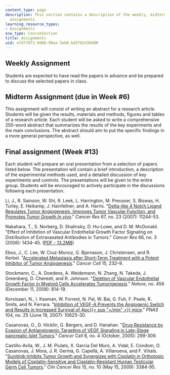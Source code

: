 ```yaml
---
content_type: page
description: This section contains a description of the weekly, midterm, and final
  assignments.
learning_resource_types:
- Assignments
ocw_type: CourseSection
title: Assignments
uid: efd77072-9d08-90aa-3ab8-bd5782d36d80
---
```


Weekly Assignment
-----------------

Students are expected to have read the papers in advance and be prepared to discuss the selected papers in class.

Midterm Assignment (due in Week #6)
-----------------------------------

This assignment will consist of writing an abstract for a research article. Students will be given the results, materials and methods, figures and tables of a research article. Each student will be asked to write a comprehensive 250-word abstract that summarizes the results of the key experiments and the main conclusions. The abstract should aim to put the specific findings in a more general perspective, as well.

Final assignment (Week #13)
---------------------------

Each student will prepare an oral presentation from a selection of papers listed below. The presentation will contain a brief introduction, a description of the experimental methods used, and a detailed discussion of key experiments and controls. The presentations will be given to the entire group. Students will be encouraged to actively participate in the discussions following each presentation.

Li, J., R. Sainson, W. Shi, R. Leek, L. Harrington, M. Preusser, S. Biswas, H. Turley, E. Heikamp, J. Hainfellner, and A. Harris. "[Delta-like 4 Notch Ligand Regulates Tumor Angiogenesis, Improves Tumor Vascular Function, and Promotes Tumor Growth _In vivo_](http://cancerres.aacrjournals.org/content/67/23/11244.full)." _Cancer Res_ 67, no. 23 (2007): 11244-53.

Nakahara, T., S. Norberg, D. Shalinsky, D. Hu-Lowe, and D. M. McDonald. "Effect of Inhibition of Vascular Endothelial Growth Factor Signaling on Distribution of Extravasated Antibodies in Tumors." _Cancer Res_ 66, no. 3 (2006): 1434-45. ([PDF - 13.2MB](http://cancerres.aacrjournals.org/content/66/3/1434.full.pdf))

Ebos, J., C. Lee, W. Cruz-Munoz, G. Bjarnason, J. Christensen, and R. Kerbel. "[Accelerated Metastasis after Short-Term Treatment with a Potent Inhibitor of Tumor Angiogenesis](http://www.ncbi.nlm.nih.gov/pubmed/19249681)." _Cancer Cell_ 15, 232–9.

Stockmann, C., A. Doedens, A. Weidemann, N. Zhang, N. Takeda, J. Greenberg, D. Cheresh, and R. Johnson. "[Deletion of Vascular Endothelial Growth Factor in Myeloid Cells Accelerates Tumorigenesis](http://dx.doi.org/10.1038/nature07445)." _Nature_, no. 456 (December 11, 2008): 814-19.

Korsisaari, N., I. Kasman, W. Forrest, N. Pal, W. Bai, G. Fuh, F. Peale, R. Smits, and N. Ferrara. "[Inhibition of VEGF-A Prevents the Angiogenic Switch and Results in Increased Survival of Apc{{< sup "\+/min" >}} mice](http://www.ncbi.nlm.nih.gov/pmc/articles/PMC1888576/)." _PNAS_ 104, no. 25 (June 19, 2007): 10625–30.

Casanovas, O., D. Hicklin, G. Bergers, and D. Hanahan. "[Drug Resistance by Evasion of Antiangiogenic Targeting of VEGF Signaling in Late-Stage pancreatic Islet Tumors](http://www.ncbi.nlm.nih.gov/pubmed/16226705)." _Cancer Cell_ 8, no. 4 (October, 2005): 299-309.

Castillo-Avila, W., J. M. Piulats, X. Garcia Del Muro, A. Vidal, E. Condom, O. Casanovas, J. Mora, J. R. Germà, G. Capellà, A. Villanueva, and F. Viñals. "[Sunitinib Inhibits Tumor Growth and Synergizes with Cisplatin in Orthotopic Models of Cisplatin-Sensitive and Cisplatin-Resistant Human Testicular Germ Cell Tumors](http://clincancerres.aacrjournals.org/content/15/10/3384.long)." _Clin Cancer Res_ 15, no. 10 (May 15, 2009): 3384-95.